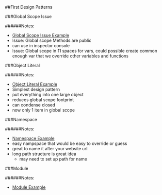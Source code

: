 
##First Design Patterns

###Global Scope Issue

######Notes:
- [Global Scope Issue Example](section1/start/js/script-global-scope-issue.js)
- Issue: Global scope Methods are public
- can use in inspector console
- Issue: Global scope in 11 spaces for vars, could possible create common enough var that we override other variables and functions

###Object Literal

######Notes:
- [Object Literal Example](section1/start/js/script-obj-literal.js)
- Simplest design pattern
- put everything into one large object
- reduces global scope footprint
- can condense closed
- now only 1 item in global scope

###Namespace

######Notes:
- [Namespace Example](section1/start/js/script-namespace.js)
- easy nampspace that would be easy to override or guess
- great to name it after your website url
- long path structure is great idea
  - may need to set up path for name

###Module

######Notes:
- [Module Example](section1/start/js/script-module.js)
